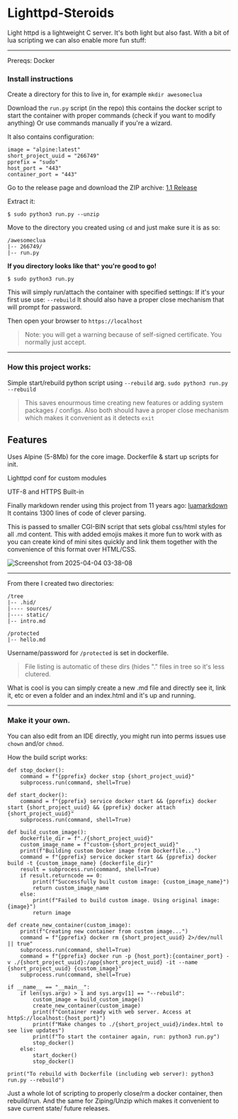 # Lighttpd-Steroids
Light httpd is a lightweight C server. It's both light but also fast. With a bit of lua scripting we can also enable more fun stuff: 

---

Prereqs: Docker

### Install instructions

Create a directory for this to live in, for example `mkdir awesomeclua`

Download the `run.py` script (in the repo) this contains the docker script to start the container with proper commands (check if you want to modify anything)
Or use commands manually if you're a wizard. 

It also contains configuration:

```
image = "alpine:latest" 
short_project_uuid = "266749"
pprefix = "sudo"
host_port = "443"
container_port = "443"
``` 

Go to the release page and download the ZIP archive: [1.1 Release](https://github.com/h8d13/Lighttpd-Steroids/releases/tag/1.1)


Extract it: 

`$ sudo python3 run.py --unzip`

Move to the directory you created using `cd` and just make sure it is as so:
```
/awesomeclua
|-- 266749/
|-- run.py
```

**If you directory looks like that^ you're good to go!**

`$ sudo python3 run.py`

This will simply run/attach the container with specified settings: If it's your first use use: `--rebuild` 
It should also have a proper close mechanism that will prompt for password. 

Then open your browser to `https://localhost` 
> Note: you will get a warning because of self-signed certificate. 
> You normally just accept.

----

### How this project works:

Simple start/rebuild python script using `--rebuild` arg. 
`sudo python3 run.py --rebuild`

> This saves enourmous time creating new features or adding system packages / configs.
> Also both should have a proper close mechanism which makes it convenient as it detects `exit`  

## Features 

Uses Alpine (5-8Mb) for the core image. 
Dockerfile & start up scripts for init.

Lighttpd conf for custom modules

UTF-8 and HTTPS Built-in 

Finally markdown render using this project from 11 years ago: [luamarkdown](https://github.com/speedata/luamarkdown/tree/master) It contains 1300 lines of code of clever parsing. 

This is passed to smaller CGI-BIN script that sets global css/html styles for all .md content. 
This with added emojis makes it more fun to work with as you can create kind of mini sites quickly and link them together with the convenience of this format over HTML/CSS. 

![Screenshot from 2025-04-04 03-38-08](https://github.com/user-attachments/assets/ce0faedf-46a0-43a5-b071-9e0b36fad881)

----

From there I created two directories:
```
/tree
|-- .hid/
|---- sources/
|---- static/
|-- intro.md

/protected
|-- hello.md
```
Username/password for `/protected` is set in dockerfile. 
> File listing is automatic of these dirs (hides "." files in tree so it's less clutered.

What is cool is you can simply create a new .md file and directly see it, link it, etc or even a folder and an index.html and it's up and running.

----

### Make it your own. 

You can also edit from an IDE directly, you might run into perms issues use `chown` and/or `chmod`.

How the build script works:
```
def stop_docker():
    command = f"{pprefix} docker stop {short_project_uuid}"
    subprocess.run(command, shell=True)

def start_docker():
    command = f"{pprefix} service docker start && {pprefix} docker start {short_project_uuid} && {pprefix} docker attach {short_project_uuid}"
    subprocess.run(command, shell=True)

def build_custom_image():
    dockerfile_dir = f"./{short_project_uuid}"
    custom_image_name = f"custom-{short_project_uuid}"
    print(f"Building custom Docker image from Dockerfile...")
    command = f"{pprefix} service docker start && {pprefix} docker build -t {custom_image_name} {dockerfile_dir}"
    result = subprocess.run(command, shell=True)
    if result.returncode == 0:
        print(f"Successfully built custom image: {custom_image_name}")
        return custom_image_name
    else:
        print(f"Failed to build custom image. Using original image: {image}")
        return image

def create_new_container(custom_image):
    print(f"Creating new container from custom image...")
    command = f"{pprefix} docker rm {short_project_uuid} 2>/dev/null || true"
    subprocess.run(command, shell=True)
    command = f"{pprefix} docker run -p {host_port}:{container_port} -v ./{short_project_uuid}:/app{short_project_uuid} -it --name {short_project_uuid} {custom_image}"
    subprocess.run(command, shell=True)

if __name__ == "__main__":
    if len(sys.argv) > 1 and sys.argv[1] == "--rebuild":
        custom_image = build_custom_image()
        create_new_container(custom_image)
        print(f"Container ready with web server. Access at httpS://localhost:{host_port}")
        print(f"Make changes to ./{short_project_uuid}/index.html to see live updates")
        print(f"To start the container again, run: python3 run.py")
        stop_docker()
    else:
        start_docker()
        stop_docker()

print("To rebuild with Dockerfile (including web server): python3 run.py --rebuild")

```

Just a whole lot of scripting to properly close/rm a docker container, then rebuild/run. 
And the same for Ziping/Unzip which makes it convenient to save current state/ future releases. 

